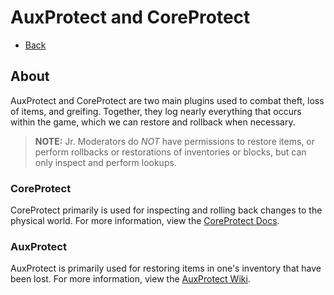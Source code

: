 # AuxProtect and CoreProtect

- [Back](/docs/staffguide)

## About

AuxProtect and CoreProtect are two main plugins used to combat theft, loss of items, and greifing. Together, they log nearly everything that occurs within the game, which we can restore and rollback when necessary.

> **NOTE:** Jr. Moderators do *NOT* have permissions to restore items, or perform rollbacks or restorations of inventories or blocks, but can only inspect and perform lookups.

### CoreProtect

CoreProtect primarily is used for inspecting and rolling back changes to the physical world. For more information, view the [CoreProtect Docs](https://docs.coreprotect.net/commands/).

### AuxProtect

AuxProtect is primarily used for restoring items in one's inventory that have been lost. For more information, view the [AuxProtect Wiki](https://github.com/ks-hl/AuxProtect/wiki/Commands).
